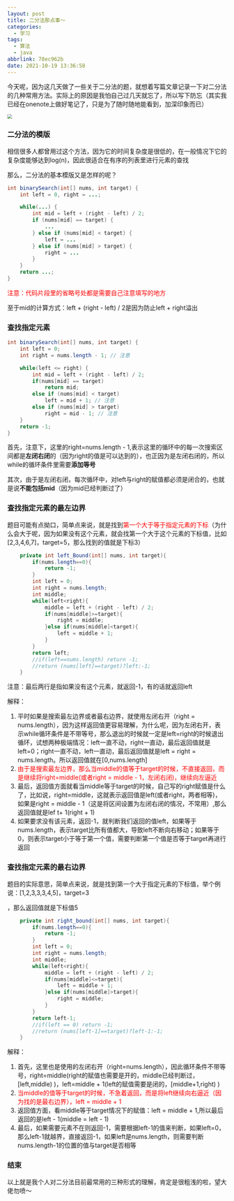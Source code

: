 ```yaml
---
layout: post
title: 二分法那点事～
categories:
  - 学习
tags:
  - 算法
  - java
abbrlink: 78ec962b
date: 2021-10-19 13:36:58
---
```


今天呢，因为这几天做了一些关于二分法的题，就想着写篇文章记录一下对二分法的几种常用方法。实际上的原因是我怕自己过几天就忘了，所以写下防忘（其实我已经在onenote上做好笔记了，只是为了随时随地能看到，加深印象而已）

<img src="https://cdn.makiru.top/images/image-20211019135323697.png" style="zoom: 67%;" />

<!--more-->

### 二分法的模版

相信很多人都曾用过这个方法，因为它的时间复杂度是很低的，在一般情况下它的复杂度能够达到log(n)，因此很适合在有序的列表里进行元素的查找

那么，二分法的基本模版又是怎样的呢？

```java
int binarySearch(int[] nums, int target) {
    int left = 0, right = ...;

    while(...) {
        int mid = left + (right - left) / 2;
        if (nums[mid] == target) {
            ...
        } else if (nums[mid] < target) {
            left = ...
        } else if (nums[mid] > target) {
            right = ...
        }
    }
    return ...;
}
```

<font color=red>注意：代码片段里的省略号处都是需要自己注意填写的地方</font>

至于mid的计算方式：left + (right - left) / 2是因为防止left + right溢出



### 查找指定元素

```java
int binarySearch(int[] nums, int target) {
    int left = 0; 
    int right = nums.length - 1; // 注意

    while(left <= right) {
        int mid = left + (right - left) / 2;
        if(nums[mid] == target)
            return mid; 
        else if (nums[mid] < target)
            left = mid + 1; // 注意
        else if (nums[mid] > target)
            right = mid - 1; // 注意
    }
    return -1;
}
```

首先，注意下，这里的right=nums.length - 1,表示这里的循环中的每一次搜索区间都是<strong>左闭右闭</strong>的（因为right的值是可以达到的），也正因为是左闭右闭的，所以while的循环条件里需要<strong>添加等号</strong>

其次，由于是左闭右闭，每次循环中，对left与right的赋值都必须是闭合的，也就是说<strong>不能包括mid</strong>（因为mid已经判断过了）



### 查找指定元素的最左边界

题目可能有点拗口，简单点来说，就是找到<font color=red>第一个大于等于指定元素的下标</font>（为什么会大于呢，因为如果没有这个元素，就会找第一个大于这个元素的下标值，比如[2,3,4,6,7]，target=5，那么找到的值就是下标3）

```java
    private int left_Bound(int[] nums, int target){
        if(nums.length==0){
            return -1;
        }
        int left = 0;
        int right = nums.length;
        int middle;
        while(left<right){
            middle = left + (right - left) / 2;
            if(nums[middle]>=target){
                right = middle;
            }else if(nums[middle]<target){
                left = middle + 1;
            }
        }
      	return left;
        //if(left==nums.length) return -1;
        //return (nums[left]==target)?left:-1;
    }
```

注意：最后两行是指如果没有这个元素，就返回-1，有的话就返回left

解释：

1. 平时如果是搜索最左边界或者最右边界，就使用左闭右开（right = nums.length），因为这样返回值更容易理解，为什么呢，因为左闭右开，表示while循环条件是不带等号，那么退出的时候就一定是left=right的时候退出循环，试想两种极端情况：left一直不动，right一直动，最后返回值就是left=0；right一直不动，left一直动，最后返回值就是left = right = nums.length。所以返回值就在[0,nums.length]
2. <font color=red>由于是搜索最左边界，那么当middle的值等于target的时候，不直接返回，而是继续将right=middle(或者right = middle - 1，左闭右闭)，继续向左逼近</font>
3. 最后，返回值方面就看当middle等于target的时候，自己写的right赋值是什么了，比如说，right=middle，这就表示返回值是left(或者right，两者相等)，如果是right = middle - 1（这是将区间设置为左闭右闭的情况，不常用）,那么返回值就是lef t+ 1(right + 1)
4. 如果要求没有该元素，返回-1，就判断我们返回的值left，如果等于nums.length，表示target比所有值都大，导致left不断向右移动；如果等于0，则表示target小于等于第一个值，需要判断第一个值是否等于target再进行返回



### 查找指定元素的最右边界

题目的实际意思，简单点来说，就是找到第一个大于指定元素的下标值，举个例说：[1,2,3,3,3,4,5]，target=3

，那么返回值就是下标值5

```java
    private int right_bound(int[] nums, int target){
        if(nums.length==0){
            return -1;
        }
        int left = 0;
        int right = nums.length;
        int middle;
        while(left<right){
            middle = left + (right - left) / 2;
            if(nums[middle]<=target){
                left = middle + 1;
            }else if(nums[middle]>target){
                right = middle;
            }
        }
      	return left-1;
        //if(left == 0) return -1;
        //return (nums[left-1]==target)?left-1:-1;
    }
```

解释：

1. 首先，这里也是使用的左闭右开（right=nums.length），因此循环条件不带等号，right=middle(right的赋值也需要是开的，middle已经判断过，[left,middle)  )，left=middle + 1(left的赋值需要是闭的，[middle+1,right)  )
2. <font color=red>当middle的值等于target的时候，不急着返回，而是将left继续向右逼近（因为找的是最右边界），left = middle + 1</font>
3. 返回值方面，看middle等于target情况下的赋值：left = middle + 1,所以最后返回的是left - 1(middle = left - 1)
4. 最后，如果需要元素不在则返回-1，需要根据left-1的值来判断，如果left=0，那么left-1就越界，直接返回-1，如果left是nums.length，则需要判断nums.length-1的位置的值与target是否相等



### 结束

以上就是我个人对二分法目前最常用的三种形式的理解，肯定是很粗浅的啦，望大佬勿喷～